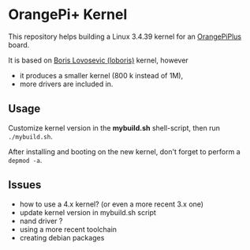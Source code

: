 # OrangePi+ Kernel

This repository helps building a Linux 3.4.39 kernel for an [OrangePiPlus](http://linux-sunxi.org/Xunlong_Orange_Pi_Plus) board.

It is based on [Boris Lovosevic (loboris)](https://github.com/loboris/OrangePI-Kernel/) kernel, however
  * it produces a smaller kernel (800 k instead of 1M),
  * more drivers are included in.

## Usage

   Customize kernel version in the **mybuild.sh** shell-script, then run ``./mybuild.sh``.
   
   After installing and booting on the new kernel, don't forget to perform a ``depmod -a``.

## Issues
  * how to use a 4.x kernel? (or even a more recent 3.x one)
  * update kernel version in mybuild.sh script
  * nand driver ?
  * using a more recent toolchain
  * creating debian packages

